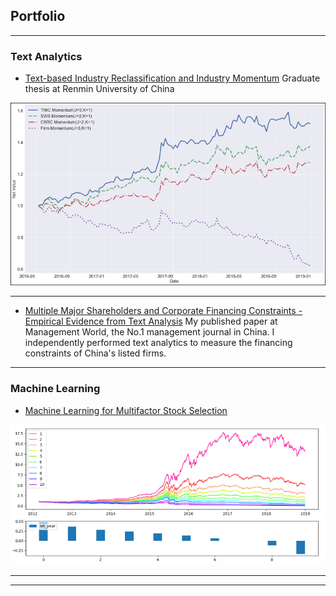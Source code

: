 ## Portfolio

---

### Text Analytics 

- [Text-based Industry Reclassification and Industry Momentum](/ind_momentum)
Graduate thesis at Renmin University of China
<img src="images/ind_momentum_cover.png?raw=true"/>

---

- [Multiple Major Shareholders and Corporate Financing Constraints - Empirical Evidence from Text Analysis](http://eng.oversea.cnki.net/kcms/detail/detail.aspx?filename=GLSJ201712012&DBName=cjfqtotal&dbcode=cjfq&uid=WEEvREdxOWJmbC9oM1NjYkZCbDZZNXlHc0xvSmxtOXpGWG90d21oKzNDdnQ=$R1yZ0H6jyaa0en3RxVUd8df-oHi7XMMDo7mtKT6mSmEvTuk11l2gFA!!)
My published paper at Management World, the No.1 management journal in China. I independently performed text analytics to measure the financing constraints of China's listed firms.  

---

### Machine Learning

- [Machine Learning for Multifactor Stock Selection](/ml_multifactor)
<img src="images/ml_multifactor_cover.png?raw=true"/>

---




---
<!-- Remove above link if you don't want to attibute -->
